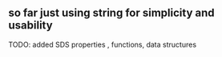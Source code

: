 ## so far just using string for simplicity and usability

TODO: added SDS properties , functions, data structures

